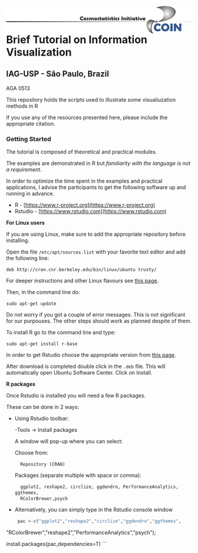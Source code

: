 <img src="https://raw.githubusercontent.com/RafaelSdeSouza/ADA8/master/images/COIN.png" width="800" align="right">

# Brief Tutorial on Information Visualization #
## IAG-USP - São Paulo, Brazil ##

AGA 0513 

This repository holds  the scripts used to illustrate some visualiuzation methods in R

If you use any of the resources presented here, please include the appropriate citation. 

### Getting Started ###

The tutorial is composed of theoretical and practical modules. 

The examples are  demonstrated in R but _familiarity with the language is not a requirement_.

In order to optimize the time spent in the examples and practical applications, 
I advise the participants to get the following software up and running in advance.

* R     	-	[https://www.r-project.org](https://www.r-project.org)
* Rstudio 	-	[https://www.rstudio.com](https://www.rstudio.com)


**For Linux users**

If you are using Linux, make sure to add the appropriate repository before installing.  

Open the file ``/etc/apt/sources.list`` with your favorite text editor and add the following line:

    deb http://cran.cnr.berkeley.edu/bin/linux/ubuntu trusty/

For deeper instructions and other Linux flavours see [this page](https://cran.r-project.org/bin/linux/ubuntu/README).

Then, in the command line do:

    sudo apt-get update

Do not worry if you got a couple of error messages. This is not significant for our purpouses. The other steps should work as planned despite of them.  

To install R go to the command line and type:

    sudo apt-get install r-base

In order to get Rstudio choose the appropriate version from [this page](https://www.rstudio.com/products/rstudio/download/).

After download is completed double click in the ``.deb`` file. This will automatically open Ubuntu Software Center. Click on Install.    

**R packages**

Once Rstudio is installed you will need a few R packages. 

These can be done in 2 ways:

* Using Rstudio toolbar:

    -Tools -> Install packages

    A window will pop-up where you can select:

    Choose from:  

        Repository (CRAN)

    Packages (separate multiple with space or comma):

        ggplot2, reshape2, circlize, ggdendro, PerformanceAnalytics, ggthemes,
        RColorBrewer,psych

* Alternatively, you can simply type in the Rstudio console window
   
   ```R
    pac <-c("ggplot2","reshape2","circlize","ggdendro","ggthemes",
"RColorBrewer","reshape2","PerformanceAnalytics","psych");

install.packages(pac,dependencies=T)
    ```
